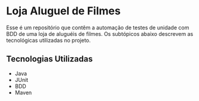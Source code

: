 # Loja Aluguel de Filmes
Esse é um repositório que contêm a automação de testes de unidade com BDD de uma loja de aluguéis de filmes. Os subtópicos abaixo descrevem as tecnológicas utilizadas no projeto.

## Tecnologias Utilizadas

 - Java
 - JUnit
 - BDD
 - Maven